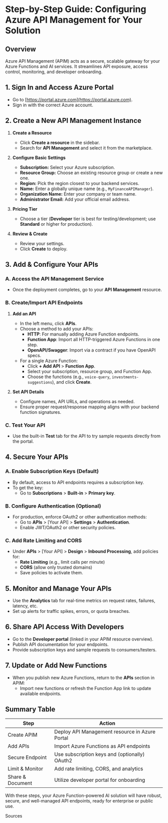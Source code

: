 # Step-by-Step Guide: Configuring Azure API Management for Your Solution

## Overview

Azure API Management (APIM) acts as a secure, scalable gateway for your Azure Functions and AI services. It streamlines API exposure, access control, monitoring, and developer onboarding.

## 1. Sign In and Access Azure Portal

- Go to [https://portal.azure.com](https://portal.azure.com).
- Sign in with the correct Azure account.

## 2. Create a New API Management Instance

1. **Create a Resource**
   - Click **Create a resource** in the sidebar.
   - Search for **API Management** and select it from the marketplace.

2. **Configure Basic Settings**
   - **Subscription:** Select your Azure subscription.
   - **Resource Group:** Choose an existing resource group or create a new one.
   - **Region:** Pick the region closest to your backend services.
   - **Name:** Enter a globally unique name (e.g., `MyFinanceAPIManager`).
   - **Organization Name:** Enter your company or team name.
   - **Administrator Email:** Add your official email address.

3. **Pricing Tier**
   - Choose a tier (**Developer** tier is best for testing/development; use **Standard** or higher for production).

4. **Review & Create**
   - Review your settings.
   - Click **Create** to deploy.

## 3. Add & Configure Your APIs

### A. Access the API Management Service

- Once the deployment completes, go to your **API Management** resource.

### B. Create/Import API Endpoints

1. **Add an API**
   - In the left menu, click **APIs**.
   - Choose a method to add your APIs:
     - **HTTP**: For manually adding Azure Function endpoints.
     - **Function App**: Import all HTTP-triggered Azure Functions in one step.
     - **OpenAPI/Swagger**: Import via a contract if you have OpenAPI specs.
   - For a single Azure Function:
     - Click **+ Add API** > **Function App**.
     - Select your subscription, resource group, and Function App.
     - Choose the functions (e.g., `voice-query`, `investments-suggestions`), and click **Create**.

2. **Set API Details**
   - Configure names, API URLs, and operations as needed.
   - Ensure proper request/response mapping aligns with your backend function signatures.

### C. Test Your API

- Use the built-in **Test** tab for the API to try sample requests directly from the portal.

## 4. Secure Your APIs

### A. Enable Subscription Keys (Default)

- By default, access to API endpoints requires a subscription key.
- To get the key:
  - Go to **Subscriptions** > **Built-in** > **Primary key**.

### B. Configure Authentication (Optional)

- For production, enforce OAuth2 or other authentication methods:
  - Go to **APIs** > [Your API] > **Settings** > **Authentication**.
  - Enable JWT/OAuth2 or other security policies.

### C. Add Rate Limiting and CORS

- Under **APIs** > [Your API] > **Design** > **Inbound Processing**, add policies for:
  - **Rate Limiting** (e.g., limit calls per minute)
  - **CORS** (allow only trusted domains)
  - Save policies to activate them.

## 5. Monitor and Manage Your APIs

- Use the **Analytics** tab for real-time metrics on request rates, failures, latency, etc.
- Set up alerts for traffic spikes, errors, or quota breaches.

## 6. Share API Access With Developers

- Go to the **Developer portal** (linked in your APIM resource overview).
- Publish API documentation for your endpoints.
- Provide subscription keys and sample requests to consumers/testers.

## 7. Update or Add New Functions

- When you publish new Azure Functions, return to the **APIs** section in APIM:
  - Import new functions or refresh the Function App link to update available endpoints.

## Summary Table

| Step                        | Action                                             |
|-----------------------------|---------------------------------------------------|
| Create APIM                 | Deploy API Management resource in Azure Portal     |
| Add APIs                    | Import Azure Functions as API endpoints            |
| Secure Endpoint             | Use subscription keys and (optionally) OAuth2      |
| Limit & Monitor             | Add rate limiting, CORS, and analytics             |
| Share & Document            | Utilize developer portal for onboarding            |

With these steps, your Azure Function-powered AI solution will have robust, secure, and well-managed API endpoints, ready for enterprise or public use.

Sources
